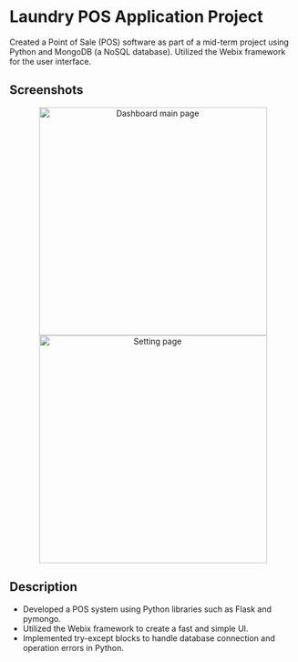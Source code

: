 # Laundry POS Application Project

Created a Point of Sale (POS) software as part of a mid-term project using Python and MongoDB (a NoSQL database). Utilized the Webix framework for the user interface.

## Screenshots

<p align="center">
  <img src="https://github.com/irvanwn/TTS-KapitaSelekta/blob/main/project-image-preview/Screenshot%202024-05-31%20215535.jpg" alt="Dashboard main page" width="400"/>
  <img src="https://github.com/irvanwn/TTS-KapitaSelekta/blob/main/project-image-preview/Screenshot%202024-05-31%20215553.jpg" alt="Setting page" width="400"/>
</p>

## Description

- Developed a POS system using Python libraries such as Flask and pymongo.
- Utilized the Webix framework to create a fast and simple UI.
- Implemented try-except blocks to handle database connection and operation errors in Python.
